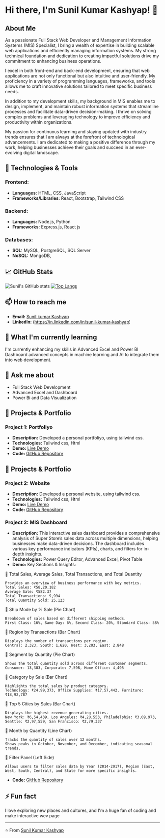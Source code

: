 # Hi there, I'm Sunil Kumar Kashyap! 👋

## About Me
As a passionate Full Stack Web Developer and Management Information Systems (MIS) Specialist, I bring a wealth of expertise in building scalable web applications and efficiently managing information systems. My strong technical foundation and dedication to creating impactful solutions drive my commitment to enhancing business operations.

I excel in both front-end and back-end development, ensuring that web applications are not only functional but also intuitive and user-friendly. My proficiency in a variety of programming languages, frameworks, and tools allows me to craft innovative solutions tailored to meet specific business needs.

In addition to my development skills, my background in MIS enables me to design, implement, and maintain robust information systems that streamline processes and facilitate data-driven decision-making. I thrive on solving complex problems and leveraging technology to improve efficiency and productivity within organizations.

My passion for continuous learning and staying updated with industry trends ensures that I am always at the forefront of technological advancements. I am dedicated to making a positive difference through my work, helping businesses achieve their goals and succeed in an ever-evolving digital landscape.
## 🔧 Technologies & Tools
### Frontend:
- **Languages:** HTML, CSS, JavaScript
- **Frameworks/Libraries:** React,  Bootstrap, Tailwind CSS

### Backend:
- **Languages:** Node.js, Python
- **Frameworks:** Express.js, React js

### Databases:
- **SQL:** MySQL, PostgreSQL, SQL Server
- **NoSQL:** MongoDB, 

## 📈 GitHub Stats
![Sunil's GitHub stats](https://github-readme-stats.vercel.app/api?username=kumarsunilkashyap&show_icons=true&theme=radical)
[![Top Langs](https://github-readme-stats.vercel.app/api/top-langs/?username=kumarsunilkashyap&layout=compact&theme=radical)](https://github.com/anuraghazra/github-readme-stats)

## 📫 How to reach me
- **Email:** [Sunil kumar Kashyap](mailto:sitapuruniversal@gmail.com)
- **LinkedIn:** (https://in.linkedin.com/in/sunil-kumar-kashyap)


## 🌱 What I'm currently learning
I'm currently enhancing my skills in Advanced Excel and Power BI Dashboard advanced concepts in machine learning and AI to integrate them into web development.

## 💬 Ask me about
- Full Stack Web Development
- Advanced Excel and Dashboard
- Power Bi and Data Visualization

## 🎯 Projects & Portfolio
### Project 1: Portfoliyo
- **Description:** Developed a personal portfoliyo, using tailwind css.
- **Technologies:** Tailwind css, Html
- **Demo:** [Live Demo](https://kumarsunilkashyap.github.io/My_Portfoliyo)
- **Code:** [GitHub Repository](https://github.com/kumarsunilkashyap/My_Portfoliyo)

## 🎯 Projects & Portfolio
### Project 2: Website
- **Description:** Developed a personal website, using tailwind css.
- **Technologies:** Tailwind css, Html
- **Demo:** [Live Demo](https://kumarsunilkashyap.github.io/My_Portfoliyo)
- **Code:** [GitHub Repository](https://github.com/kumarsunilkashyap/My_Portfoliyo)

### Project 2: MIS Dashboard
- **Description:** This interactive sales dashboard provides a comprehensive analysis of Super Store’s sales data across multiple dimensions, helping businesses make data-driven decisions. The dashboard includes various key performance indicators (KPIs), charts, and filters for in-depth insights.
- **Technologies:** Power Query Editor, Advanced Excel, Pivot Table
- **Demo:** Key Sections & Insights:

🔹 Total Sales, Average Sales, Total Transactions, and Total Quantity

    Provides an overview of business performance with key metrics.
    Total Sales: ₹58,20,182
    Average Sale: ₹582.37
    Total Transactions: 9,994
    Total Quantity Sold: 25,123

🔹 Ship Mode by % Sale (Pie Chart)

    Breakdown of sales based on different shipping methods.
    First Class: 16%, Same Day: 6%, Second Class: 20%, Standard Class: 58%

🔹 Region by Transactions (Bar Chart)

    Displays the number of transactions per region.
    Central: 2,323, South: 1,620, West: 3,203, East: 2,848

🔹 Segment by Quantity (Pie Chart)

    Shows the total quantity sold across different customer segments.
    Consumer: 13,303, Corporate: 7,598, Home Office: 4,495

🔹 Category by Sale (Bar Chart)

    Highlights the total sales by product category.
    Technology: ₹24,99,373, Office Supplies: ₹17,57,442, Furniture: ₹18,92,787

🔹 Top 5 Cities by Sales (Bar Chart)

    Displays the highest revenue-generating cities.
    New York: ₹6,54,439, Los Angeles: ₹4,20,553, Philadelphia: ₹3,09,973, Seattle: ₹2,97,559, San Francisco: ₹2,79,337

🔹 Month by Quantity (Line Chart)

    Tracks the quantity of sales over 12 months.
    Shows peaks in October, November, and December, indicating seasonal trends.

🔹 Filter Panel (Left Side)

    Allows users to filter sales data by Year (2014-2017), Region (East, West, South, Central), and State for more specific insights.
- **Code:** [GitHub Repository](https://github.com/kumarsunilkashyap/Excel-Dashboard)

## ⚡ Fun fact
I love exploring new places and cultures, and I'm a huge fan of coding and make interactive wev page

---
⭐️ From [Sunil Kumar Kashyap](https://github.com/kumarsunilkashyap)
